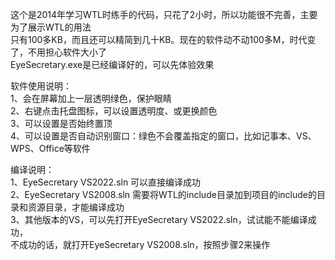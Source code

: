 这个是2014年学习WTL时练手的代码，只花了2小时，所以功能很不完善，主要为了展示WTL的用法  
只有100多KB，而且还可以精简到几十KB。现在的软件动不动100多M，时代变了，不用担心软件大小了  
EyeSecretary.exe是已经编译好的，可以先体验效果  


    
软件使用说明：\
1、会在屏幕加上一层透明绿色，保护眼睛\
2、右键点击托盘图标，可以设置透明度、或更换颜色\
3、可以设置是否始终置顶\
4、可以设置是否自动识别窗口：绿色不会覆盖指定的窗口，比如记事本、VS、WPS、Office等软件  
  
  

编译说明：\
1、EyeSecretary VS2022.sln 可以直接编译成功\
2、EyeSecretary VS2008.sln 需要将WTL的include目录加到项目的include的目录和资源目录，才能编译成功\
3、其他版本的VS，可以先打开EyeSecretary VS2022.sln，试试能不能编译成功，\
		 不成功的话，就打开EyeSecretary VS2008.sln，按照步骤2来操作
